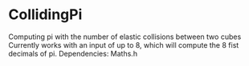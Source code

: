 # CollidingPi
Computing pi with the number of elastic collisions between two cubes
Currently works with an input of up to 8, which will compute the 8 fist decimals of pi.
Dependencies:
  Maths.h
